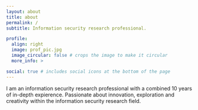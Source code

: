 ```yaml
---
layout: about
title: about
permalink: /
subtitle: Information security research professional.

profile:
  align: right
  image: prof_pic.jpg
  image_circular: false # crops the image to make it circular
  more_info: >

social: true # includes social icons at the bottom of the page
---
```


I am an information security research professional with a combined 10 years of in-depth expierence. Passionate about innovation, exploration and creativity within the information security research field.